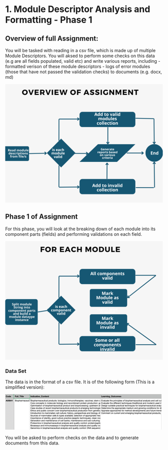 # 1. Module Descriptor Analysis and Formatting - Phase 1


## Overview of full Assignment: 
You will be  tasked with reading in a csv file, which is made up of multiple Module Descriptors. You will  aksed to perform some checks on this data (e.g are all fields populated, valid etc) and write various reports, including
     - formatted verison of these module descriptors 
     - logs of error modules (those that have not passed the validation checks) to documents (e.g. docx, md)


![](img/overview.png) 

## Phase 1 of Assignment
For this phase, you will look at the breaking down of each module into its component parts (fields) and performing validations on each field. 

![](img/phase1.png) 


###  Data Set 
The data is in the format of a csv file. It is of the following form (This is a simplified version):


![](img/data.PNG) 

You wlil be asked to perform  checks on the data and to generate documents from this data. 


